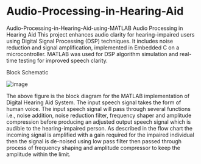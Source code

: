 # Audio-Processing-in-Hearing-Aid
Audio-Processing-in-Hearing-Aid-using-MATLAB
Audio Processing in Hearing Aid This project enhances audio clarity for hearing-impaired users using Digital Signal Processing (DSP) techniques. It includes noise reduction and signal amplification, implemented in Embedded C on a microcontroller. MATLAB was used for DSP algorithm simulation and real-time testing for improved speech clarity.

Block Schematic


![image](https://github.com/user-attachments/assets/30515c22-2f0e-40ac-bb7c-c6c327d84dff)


The above figure is the block diagram for the MATLAB implementation of Digital Hearing Aid System. The input speech signal takes the form of human voice. The input speech signal will pass through several functions i.e., noise addition, noise reduction filter, frequency shaper and amplitude compression before producing an adjusted output speech signal which is audible to the hearing-impaired person. As described in the flow chart the incoming signal is amplified with a gain required for the impaired individual then the signal is de-noised using low pass filter then passed through process of frequency shaping and amplitude compressor to keep the amplitude within the limit.
